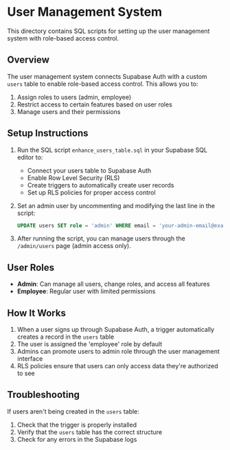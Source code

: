 # User Management System

This directory contains SQL scripts for setting up the user management system with role-based access control.

## Overview

The user management system connects Supabase Auth with a custom `users` table to enable role-based access control. This allows you to:

1. Assign roles to users (admin, employee)
2. Restrict access to certain features based on user roles
3. Manage users and their permissions

## Setup Instructions

1. Run the SQL script `enhance_users_table.sql` in your Supabase SQL editor to:
   - Connect your users table to Supabase Auth
   - Enable Row Level Security (RLS)
   - Create triggers to automatically create user records
   - Set up RLS policies for proper access control

2. Set an admin user by uncommenting and modifying the last line in the script:
   ```sql
   UPDATE users SET role = 'admin' WHERE email = 'your-admin-email@example.com';
   ```

3. After running the script, you can manage users through the `/admin/users` page (admin access only).

## User Roles

- **Admin**: Can manage all users, change roles, and access all features
- **Employee**: Regular user with limited permissions

## How It Works

1. When a user signs up through Supabase Auth, a trigger automatically creates a record in the `users` table
2. The user is assigned the 'employee' role by default
3. Admins can promote users to admin role through the user management interface
4. RLS policies ensure that users can only access data they're authorized to see

## Troubleshooting

If users aren't being created in the `users` table:

1. Check that the trigger is properly installed
2. Verify that the `users` table has the correct structure
3. Check for any errors in the Supabase logs 